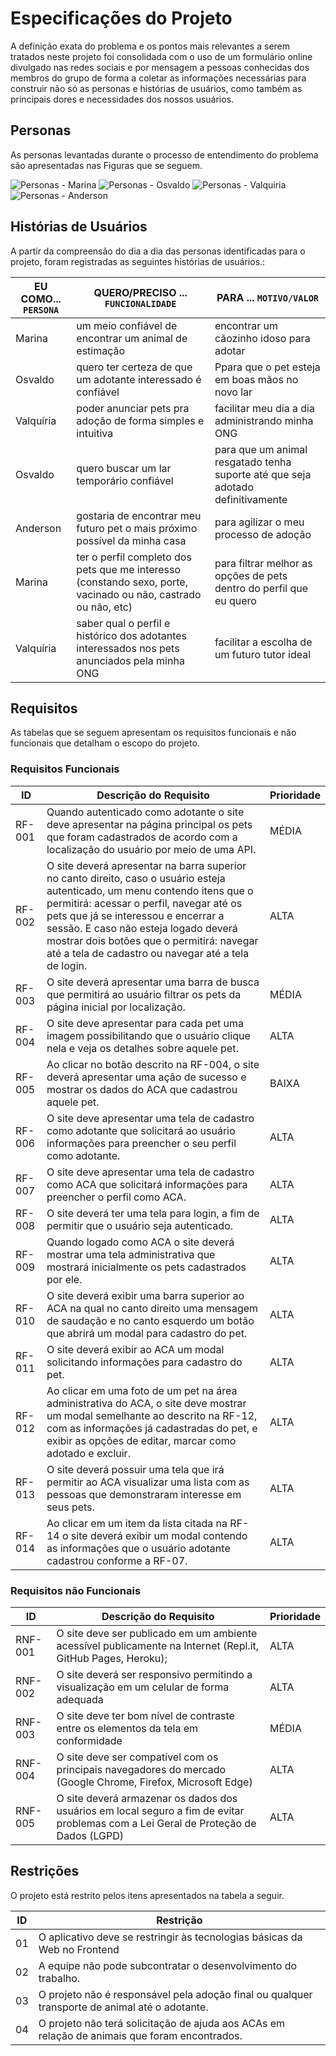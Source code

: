# Especificações do Projeto

A definição exata do problema e os pontos mais relevantes a serem tratados neste projeto foi consolidada com o uso de um formulário online divulgado nas redes sociais e por mensagem a pessoas conhecidas dos membros do grupo de forma a coletar as informações necessárias para construir não só as personas e histórias de usuários, como também as principais dores e necessidades dos nossos usuários. 

## Personas

As personas levantadas durante o processo de entendimento do problema são apresentadas nas Figuras que se seguem. 

![Personas - Marina](img/persona-marina.png)
![Personas - Osvaldo](img/persona-osvaldo.png)
![Personas - Valquiria](img/persona-valquiria.png)
![Personas - Anderson](img/persona-anderson.png)


## Histórias de Usuários

A partir da compreensão do dia a dia das personas identificadas para o projeto, foram registradas as seguintes histórias de usuários.:

|EU COMO... `PERSONA`| QUERO/PRECISO ... `FUNCIONALIDADE` |PARA ... `MOTIVO/VALOR`                 |
|--------------------|------------------------------------|----------------------------------------|
|Marina  | um meio confiável de encontrar um animal de estimação           | encontrar um cãozinho idoso para adotar                |
|Osvaldo       | quero ter certeza de que um adotante interessado é confiável                  | Ppara que o pet esteja em boas mãos no novo lar  |
|Valquíria       | poder anunciar pets pra adoção de forma simples e intuitiva                | facilitar meu dia a dia administrando minha ONG  |
|Osvaldo       | quero buscar um lar temporário confiável                 | para que um animal resgatado tenha suporte até que seja adotado definitivamente  |
|Anderson       | gostaria de encontrar meu futuro pet o mais próximo possível da minha casa                 | para agilizar o meu processo de adoção  |
|Marina       | ter o perfil completo dos pets que me interesso (constando sexo, porte, vacinado ou não, castrado ou não, etc)                 | para filtrar melhor as opções de pets dentro do perfil que eu quero  |
|Valquíria       | saber qual o perfil e histórico dos adotantes interessados nos pets anunciados pela minha ONG                 | facilitar a escolha de um futuro tutor ideal  |


## Requisitos

As tabelas que se seguem apresentam os requisitos funcionais e não funcionais que detalham o escopo do projeto.

### Requisitos Funcionais

|ID    | Descrição do Requisito  | Prioridade |
|------|-----------------------------------------|----|
|RF-001| Quando autenticado como adotante o site deve apresentar na página principal os pets que foram cadastrados de acordo com a localização do usuário por meio de uma API.  | MÉDIA | 
|RF-002| O site deverá apresentar na barra superior no canto direito, caso o usuário esteja autenticado, um menu contendo itens que o permitirá: acessar o perfil, navegar até os pets que já se interessou e encerrar a sessão. E caso não esteja logado deverá mostrar dois botões que o permitirá: navegar até a tela de cadastro ou navegar até a tela de login.    | ALTA |
|RF-003| O site deverá apresentar uma barra de busca que permitirá ao usuário filtrar os pets da página inicial por localização.   | MÉDIA |
|RF-004| O site deve apresentar para cada pet uma imagem possibilitando que o usuário clique nela e veja os detalhes sobre aquele pet.   | ALTA |
|RF-005| Ao clicar no botão descrito na RF-004, o site deverá apresentar uma ação de sucesso e mostrar os dados do ACA que cadastrou aquele pet.    | BAIXA |
|RF-006| O site deve apresentar uma tela de cadastro como adotante que solicitará ao usuário informações para preencher o seu perfil como adotante.    | ALTA |
|RF-007| O site deve apresentar uma tela de cadastro como ACA que solicitará informações para preencher o perfil como ACA.    | ALTA |
|RF-008| O site deverá ter uma tela para login, a fim de permitir que o usuário seja autenticado.     | ALTA |
|RF-009| Quando logado como ACA o site deverá mostrar uma tela administrativa que mostrará inicialmente os pets cadastrados por ele.      | ALTA |
|RF-010| O site deverá exibir uma barra superior ao ACA na qual no canto direito uma mensagem de saudação e no canto esquerdo um botão que abrirá um modal para cadastro do pet.       | ALTA |
|RF-011| O site deverá exibir ao ACA um modal solicitando informações para cadastro do pet.        | ALTA |
|RF-012| Ao clicar em uma foto de um pet na área administrativa do ACA, o site deve mostrar um modal semelhante ao descrito na RF-12, com as informações já cadastradas do pet, e exibir as opções de editar, marcar como adotado e excluir.         | ALTA |
|RF-013| O site deverá possuir uma tela que irá permitir ao ACA visualizar uma lista com as pessoas que demonstraram interesse em seus pets.          | ALTA |
|RF-014| Ao clicar em um item da lista citada na RF-14 o site deverá exibir um modal contendo as informações que o usuário adotante cadastrou conforme a RF-07.         | ALTA |


### Requisitos não Funcionais

|ID     | Descrição do Requisito  |Prioridade |
|-------|-------------------------|----|
|RNF-001| O site deve ser publicado em um ambiente acessível publicamente na Internet (Repl.it, GitHub Pages, Heroku); | ALTA | 
|RNF-002| O site deverá ser responsivo permitindo a visualização em um celular de forma adequada |  ALTA | 
|RNF-003| O site deve ter bom nível de contraste entre os elementos da tela em conformidade   |  MÉDIA | 
|RNF-004| O site deve ser compatível com os principais navegadores do mercado (Google Chrome, Firefox, Microsoft Edge)  |  ALTA | 
|RNF-005| O site deverá armazenar os dados dos usuários em local seguro a fim de evitar problemas com a Lei Geral de Proteção de Dados (LGPD)  |  ALTA | 


## Restrições

O projeto está restrito pelos itens apresentados na tabela a seguir.

|ID| Restrição                                             |
|--|-------------------------------------------------------|
|01| O aplicativo deve se restringir às tecnologias básicas da Web no Frontend  |
|02| A equipe não pode subcontratar o desenvolvimento do trabalho.        |
|03| O projeto não é responsável pela adoção final ou qualquer transporte de animal até o adotante.        |
|04| O projeto não terá solicitação de ajuda aos ACAs em relação de animais que foram encontrados.         |